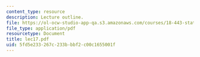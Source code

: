 ```yaml
---
content_type: resource
description: Lecture outline.
file: https://ol-ocw-studio-app-qa.s3.amazonaws.com/courses/18-443-statistics-for-applications-fall-2003/5fd5e233267c233bbbf2c00c1655001f_lec17.pdf
file_type: application/pdf
resourcetype: Document
title: lec17.pdf
uid: 5fd5e233-267c-233b-bbf2-c00c1655001f
---
```


